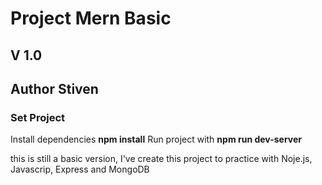 # Project Mern Basic
## V 1.0
## Author Stiven

### Set Project
Install dependencies **npm install**
Run project with **npm run dev-server**

this is still a basic version, I've create this project to practice with Noje.js, Javascrip, Express and MongoDB
